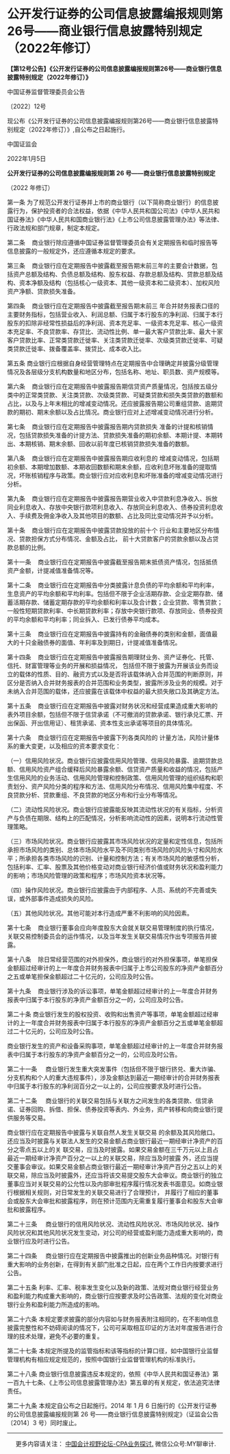 ﻿公开发行证券的公司信息披露编报规则第26号——商业银行信息披露特别规定（2022年修订）
============================================

  

**【第12号公告】《公开发行证券的公司信息披露编报规则第26号——商业银行信息披露特别规定（2022年修订）》**


中国证券监督管理委员会公告

〔2022〕12号

现公布《公开发行证券的公司信息披露编报规则第26号——商业银行信息披露特别规定（2022年修订）》,自公布之日起施行。

中国证监会

2022年1月5日

**公开发行证券的公司信息披露编报规则第 26 号——商业银行信息披露特别规定**


（2022 年修订）

第一条 为了规范公开发行证券并上市的商业银行（以下简称商业银行）的信息披露行为，保护投资者的合法权益，依据《中华人民共和国公司法》《中华人民共和国证券法》《中华人民共和国商业银行法》《上市公司信息披露管理办法》等法律、行政法规和部门规章，制定本规定。

第二条    商业银行除应遵循中国证券监督管理委员会有关定期报告和临时报告等信息披露的一般规定外，还应遵循本规定的要求。

第三条    商业银行应在定期报告中披露截至报告期末前三年的主要会计数据，包括资产总额及结构、负债总额及结构、股东权益、存款总额及结构、贷款总额及结构、资本净额及结构（包括核心一级资本、其他一级资本和二级资本）、加权风险资产净额、贷款损失准备。

第四条    商业银行应在定期报告中披露截至报告期末前三 年合并财务报表口径的主要财务指标，包括营业收入、利润总额、归属于本行股东的净利润、归属于本行股东的扣除非经常性损益后的净利润、资本充足率、一级资本充足率、核心一级资本充足率、不良贷款率、存贷比、流动性比例、单一最大客户贷款比率、最大十家客户贷款比率、正常类贷款迁徙率、关注类贷款迁徙率、次级类贷款迁徙率、可疑类贷款迁徙率、拨备覆盖率、拨贷比、成本收入比。

第五条 商业银行应根据自身经营管理特点在定期报告中合理确定并披露分级管理情况及各层级分支机构数量和地区分布，包括名称、地址、职员数、资产规模等。

第六条    商业银行应在定期报告中披露报告期信贷资产质量情况，包括按五级分类中的正常类贷款、关注类贷款、次级类贷款、可疑类贷款和损失类贷款的数额和占比，以及与上年末相比的增减变动情况。还应披露报告期公司重组贷款、逾期贷款的期初、期末余额以及占比情况。商业银行应对上述增减变动情况进行分析。

第七条    商业银行应在定期报告中披露报告期内贷款损失 准备的计提和核销情况，包括贷款损失准备的计提方法、贷款损失准备的期初余额、本期计提、本期转出、本期核销、期末余额、回收以前年度已核销贷款损失准备的数额。

第八条    商业银行应在定期报告中披露报告期应收利息的 增减变动情况，包括期初余额、本期增加数额、本期收回数额和期末余额，应收利息坏账准备的提取情况，坏账核销程序与政策。商业银行应对应收利息和坏账准备的增减变动情况进行分析。

第九条    商业银行应在定期报告中披露报告期营业收入中贷款利息净收入、拆放同业利息收入、存放中央银行款项利息收入、存放同业利息收入、债券投资利息收入、手续费及佣金净收入及其他项目的数额、占比及同比变动情况并予以分析。

第十条    商业银行应在定期报告中披露贷款投放的前十个 行业和主要地区分布情况、贷款担保方式分布情况、金额及占比， 前十大贷款客户的贷款余额以及占贷款总额的比例。

第十一条    商业银行应在定期报告中披露截至报告期末抵债资产情况，包括抵债资产金额，计提减值准备情况等。

第十二条    商业银行应在定期报告中分类披露计息负债的平均余额和平均利率，生息资产的平均余额和平均利率。包括但不限于企业活期存款、企业定期存款、储蓄活期存款、储蓄定期存款的平均余额和利率以及合计数；企业贷款、零售贷款；一般性短期贷款利率、中长期贷款利率；存放中央银行款项、存放同业、债券投资的平均余额和平均利率；同业拆入、已发行债券平均成本。

第十三条    商业银行应在定期报告中披露持有的金融债券的类别和金额，面值最大的十只金融债券的面值、年利率及到期日，计提减值准备情况。

第十四条    商业银行应在定期报告中披露报告期理财业务、资产证券化、托管、信托、财富管理等业务的开展和损益情况， 包括但不限于披露为开展该业务而设立的载体的性质、目的、融资方式以及是否将该载体纳入合并范围的判断原则，并区分是否纳入合并财务报表的合并范围和业务类型，披露所涉及业务的规模。对于未纳入合并范围的载体，还应披露在该载体中权益的最大损失敞口及其确定方法。

第十五条    商业银行应在定期报告中披露对财务状况和经营成果造成重大影响的表外项目余额，包括但不限于信贷承诺（不可撤消的贷款承诺、银行承兑汇票、开出保函、开出信用证）、租赁承诺、资本性支出承诺等项目的具体情况。

第十六条    商业银行应在定期报告中披露下列各类风险的 计量方法，风险计量体系的重大变更，以及相应的资本要求变化：

（一）信用风险状况。商业银行应披露信用风险管理、信用风险暴露、逾期贷款总额、信用风险资产组合缓释后风险暴露余额、信贷资产质量和收益的情况，包括产生信用风险的业务活动、信用风险管理和控制政策、信用风险管理的组织结构和职责划分、资产风险分类的程序和方法、信用风险分布情况、信用风险集中程度、不良贷款分析、贷款重组、不良贷款的地区分布和行业分布等情况。

（二）流动性风险状况。商业银行应披露能反映其流动性状况的有关指标，分析资产与负债在期限、结构上的匹配情况，分析影响流动性的因素，说明本行流动性管理策略。

（三）市场风险状况。商业银行应披露其市场风险状况的定量和定性信息，包括所承担市场风险的类别、总体市场风险水平及不同类别市场风险的风险头寸和风险水平；所承担各类市场风险的识别、计量和控制方法；有关市场风险的敏感性分析，包括利率、汇率、股票及其他价格变动对商业银行经济价值或财务状况和盈利能力的影响；市场风险管理的政策和程序；市场风险资本状况等。

（四）操作风险状况。商业银行应披露由于内部程序、人员、系统的不完善或失误，或外部事件造成损失的风险。

（五）其他风险状况。其他可能对本行造成严重不利影响的风险因素。

第十七条    商业银行董事会应向年度股东大会就关联交易管理制度的执行情况，关联交易控制委员会的运作情况，以及当年发生关联交易情况作出专项报告并披露。

第十八条    除日常经营范围的对外担保外，商业银行的对外担保事项，单笔担保金额超过经审计的上一年度合并财务报表中归属于上市公司股东的净资产金额百分之五或单笔担保金额超过二十亿元的，公司应及时公告。

第十九条    商业银行涉及的诉讼事项，单笔金额超过经审计的上一年度合并财务报表中归属于本行股东的净资产金额百分之一的，公司应及时公告。

第二十条 商业银行发生的股权投资、收购和出售资产等事项，单笔金额超过经审计的上一年度合并财务报表中归属于本行股东的净资产金额百分之五或单笔金额超过二十亿元的，公司应及时公告。

商业银行发生的资产和设备采购事项，单笔金额超过经审计的上一年度合并财务报表中归属于本行股东的净资产金额百分之一的，公司应及时公告。

第二十一条     商业银行发生重大突发事件（包括但不限于银行挤兑、重大诈骗、分支机构和个人的重大违规事件），涉及金额达到最近一期经审计的合并财务报表中归属于本行股东的净利润百分之一以上的，公司应按要求及时进行公告。

第二十二条     商业银行的关联交易包括与关联方之间发生的各类贷款、信贷承诺、证券回购、拆借、担保、债券投资等表内、外业务，资产转移和向商业银行提供服务等交易。

商业银行应在定期报告中披露与关联自然人发生关联交易 的余额及其风险敞口。还应当及时披露与关联法人发生的交易金额占商业银行最近一期经审计净资产的百分之零点五以上的关 联交易，应当及时披露。如果交易金额在三千万元以上且占最近一期经审计净资产百分之一以上的关联交易，除应当及时披露 外，还应当提交董事会审议。如果交易金额占商业银行最近一期经审计净资产百分之五以上的关联交易，除应当及时披露外，还应当将该交易提交股东大会审议。商业银行的独立董事应当对关联交易的公允性以及内部审批程序履行情况发表书面意见。如商业银行根据相关规则，对日常发生的关联交易进行了合理预计， 并履行了相应的董事会或股东大会审批和披露程序，则在预计范围内无需重复履行董事会和股东大会审批和披露程序。

第二十三条     商业银行的信用风险状况、流动性风险状况、市场风险状况、操作风险状况和其他风险状况发生变动，对公司的经营或盈利能力造成重大影响的，商业银行应及时进行公告。

第二十四条     商业银行应在定期报告中披露推出的创新业务品种情况。对银行有重大影响的业务创新，在得到有关部门批准之日起，应在两个工作日内按要求进行公告。

第二十五条 利率、汇率、税率发生变化以及新的政策、法规对商业银行经营业务和盈利能力构成重大影响的，商业银行应按要求及时公告政策、法规的变化对商业银行业务和盈利能力所造成的影响。

第二十六条 本规定要求披露的部分内容如与财务报表附注相同的，在不影响信息披露完整性和不妨碍阅读的情况下，公司可采取相互印证的方法对年度报告进行合理的技术处理，避免不必要的重复。

第二十七条 本规定所提及的监管指标和该等指标的计算口径，如中国银行业监督管理机构有相应规定规范的，按照中国银行业监督管理机构的标准执行。

第二十八条 商业银行信息披露违反本规定的，依照《中华人民共和国证券法》第一百九十七条、《上市公司信息披露管理办法》第五章的有关规定，依法追究法律责任。

第二十九条 本规定自公布之日起施行。2014 年 1 月 6 日施行的《公开发行证券的公司信息披露编报规则第 26 号——商业银行信息披露特别规定》（证监会公告〔2014〕3 号）同时废止。

* * *

     更多内容请关注： [中国会计视野论坛-CPA业务探讨.](https://bbs.esnai.com/thread-5354530-1-3.html) 微信公众号:MY聊审计.